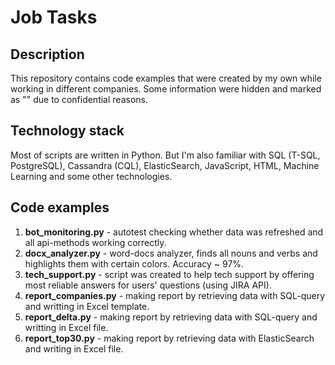 # Job Tasks

## Description
This repository contains code examples that were created by my own while working in different companies.
Some information were hidden and marked as "<replaced>" due to confidential reasons.

## Technology stack
Most of scripts are written in Python. But I'm also familiar with SQL (T-SQL, PostgreSQL), Cassandra (CQL), ElasticSearch, JavaScript, HTML, Machine Learning and some other technologies.

## Code examples
1. **bot_monitoring.py** - autotest checking whether data was refreshed and all api-methods working correctly. 
2. **docx_analyzer.py** - word-docs analyzer, finds all nouns and verbs and highlights them with certain colors. Accuracy ~ 97%.
3. **tech_support.py** - script was created to help tech support by offering most reliable answers for users' questions (using JIRA API).
4. **report_companies.py** - making report by retrieving data with SQL-query and writting in Excel template.
5. **report_delta.py** - making report by retrieving data with SQL-query and writting in Excel file.
6. **report_top30.py** - making report by retrieving data with ElasticSearch and writing in Excel file.
